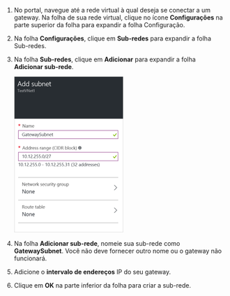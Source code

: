 1. No portal, navegue até a rede virtual à qual deseja se conectar a um gateway. Na folha de sua rede virtual, clique no ícone **Configurações** na parte superior da folha para expandir a folha Configuração. 

2. Na folha **Configurações**, clique em **Sub-redes** para expandir a folha Sub-redes.

3. Na folha **Sub-redes**, clique em **Adicionar** para expandir a folha **Adicionar sub-rede**.

	![Adicionar a sub-rede de gateway](./media/vpn-gateway-add-gwsubnet-rm-portal-include/addgwsubnet250.png)

4. Na folha **Adicionar sub-rede**, nomeie sua sub-rede como **GatewaySubnet**. Você não deve fornecer outro nome ou o gateway não funcionará.

5. Adicione o **intervalo de endereços** IP do seu gateway.

6. Clique em **OK** na parte inferior da folha para criar a sub-rede.



